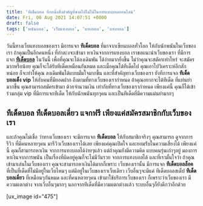 ```yaml
---
title: 'ทีเด็ดบอล อีกหนึ่งสิ่งสำคัญที่ขาดไปไม่ได้ในการแทงบอลออนไลน์'
date: Fri, 06 Aug 2021 14:07:51 +0000
draft: false
tags: ['พนันบอล', 'เว็บแทงบอล', 'แทงบอล', 'แทงบอล']
---
```


วันนี้ทางเว็บแทงบอลของเรา มีการแจก **ทีเด็ดบอล** ที่มาจากเซียนบอลทั่วโลก ให้กับนักพนันในเว็บของเรา ถ้าคุณเป็นอีกคนหนึ่ง ที่กำละงจะเข้ามา หาเงินจากการแทงบอล เราขอแนะนำเว็บของเรา ที่มีการแจก [**ทีเด็ดบอล**](/archives/) ในวันนี้ เพื่อที่คุณจะได้ลงเดิมพัน ได้ง่ายมากยิ่งขึ้น ไม่ว่าคุณจะสมัครเท่าไหร่ จะสมัครมากหรือน้อย คุณก็จะได้รับทีเด็ดเหมือนกันหมด และเมื่อคุณได้ทีเด็ดไป คุณเอาไปวิเคราะห์อีกสักหน่อย ก็จะทำให้คุณ ลงเดิมพันได้แบบมั่นใจมากขึ้น และที่สำคัญทางเว็บของเรา ยังทีการแจก **ทีเด็ดบอลเต็ง** **vip** ให้กับคนที่มียอดฝาก ถึงตามที่ทางเว็บของเรากำหนด ถ้าคุณอยากจะได้ทีเด็ด ที่แท่นยำมากขึ้น คุณสามารถสมัครเข้ามา ด้วยจำนวนเงิน เท่ากับที่ทางเว็บของเรากำหนด เพียงแค่นี้ คุณก็ได้เข้าร่วมกลุ่ม vip ที่มีการแจกทีเด็ด ให้กับนักพนันทุกๆคน และเป็นทีเด็ดที่มีความแม่นยำมากๆ

**ทีเด็ดบอล ทีเด็ดบอลเดี่ยว แจกฟรี เพียงแค่สมัครสมาชิกกับเว็บของเรา**
---------------------------------------------------------------------

และถ้าคุณไม่เชื่อ ว่าทางเว็บของเรา จะมีการแจก **ทีเด็ดบอล** ให้กับสมาชิกจริงๆ คุณสามารถ ดูจากการรีวิว ที่มีคนหลายๆคน มารีวิวเว็บของเราได้เลย เพียงแค่คุณเปิดใจ และยอมรับในความเสี่ยงได้ เพียงแค่นี้ คุณก็สามารถหาเงิน จากการแทงบอลได้ง่ายๆแล้ว แต่ถ้าคุณยังมีความคิด แบบคนรุ่นเก่าๆอยู่ มองการหาเงินจากการพนัน เป็นเรื่องที่ผิดอยู่คุณก็จะไม่มีวันรวย จากการแทงบอลได้ และที่เรามั้นใจว่า ถ้าคุณเข้ามาเล่นในเว็บของเรา คุณจะสามารถหาเงินได้มากก็เพราะ เว็บของเรานั้น มีการแจก **ทีเด็ดบอลล็อค** ที่เป็นที่เด็ดที่ไม่มีอยู่ในเว็บไหนๆ แต่มีอยู่ในเว็บของเราเว็บเดียว เว็บอื่นๆจะมีแค่ ทีเด็ดบอลสเต็ป **ทีเด็ดบอลเดี่ยว** ที่เหมือนๆกันหมด และที่คนหลายๆคน เข้ามาใช้บริการเว็บของเรา ก็เพราะว่าเว็บของเรา มีความแตกต่าง จากเว็บอื่นๆมากๆ นอกจากทีเด็ดที่มีความแตกต่างแล้ว ระบบอื่นๆก็ยังดีกว่าอีกด้วย

\[ux\_image id="475"\]